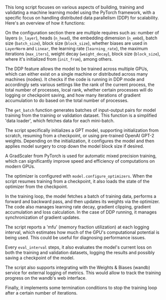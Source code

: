 This long script focuses on various aspects of building, training and validating a machine learning model using the PyTorch framework, with a specific focus on handling distributed data parallelism (DDP) for scalability. Here's an overview of how it functions:

On the configuration section there are multiple requires such as: number of layers (`n_layer`), heads (`n_head`), the embedding dimension (`n_embd`), batch size (`batch_size`), block size (`block_size`), whether biases are used in `LayerNorm` and `Linear`, the learning rate (`learning_rate`), the maximum iterations (`max_iters`), weight decay (`weight_decay`), block size (`block_size`), where it's initialized from (`init_from`), among others. 

The DDP feature allows the model to be trained across multiple GPUs, which can either exist on a single machine or distributed across many machines (nodes). It checks if the code is running in DDP mode and accordingly sets various settings like the rank of the current process, the total number of processes, local rank, whether certain processes will do logging or checkpoint saving, and how many iterations of gradient accumulation to do based on the total number of processes.

The `get_batch` function generates batches of input-output pairs for model training from the training or validation dataset. This function is a simplified 'data loader', which fetches data for each mini-batch.

The script specifically initializes a GPT model, supporting initialization from scratch, resuming from a checkpoint, or using pre-trained OpenAI GPT-2 weights. Depending on the initialization, it configures the model and then applies model surgery to crop down the model block size if desired.

A GradScaler from PyTorch is used for automatic mixed precision training, which can significantly improve speed and efficiency of computations on modern GPUs.

The optimizer is configured with `model.configure_optimizers`. When the script resumes training from a checkpoint, it also loads the state of the optimizer from the checkpoint.

In the training loop, the model fetches a batch of training data, performs a forward and backward pass, and then updates its weights via the optimizer. The code also manages learning rate decay, gradient clipping, gradient accumulation and loss calculation. In the case of DDP running, it manages synchronization of gradient updates.

The script reports a 'mfu' (memory fraction utilization) at each logging interval, which estimates how much of the GPU's computational potential is being used. This could be useful for diagnosing performance issues.

Every `eval_interval` steps, it also evaluates the model's current loss on both the training and validation datasets, logging the results and possibly saving a checkpoint of the model.

The script also supports integrating with the Weights & Biases (wandb) service for external logging of metrics. This would allow to track the training progress on the wandb's web interface.

Finally, it implements some termination conditions to stop the training loop after a certain number of iterations.